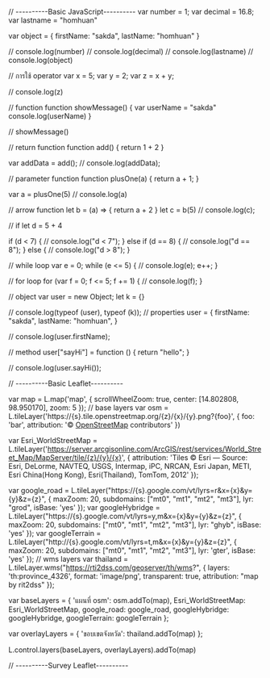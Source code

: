 // ----------Basic JavaScript----------
var number = 1;
var decimal = 16.8;
var lastname = "homhuan"

var object = {
    firstName: "sakda",
    lastName: "homhuan"
}

// console.log(number)
// console.log(decimal)
// console.log(lastname)
// console.log(object)

// การใช้ operator
var x = 5;
var y = 2;
var z = x + y;

// console.log(z)

// function
function showMessage() {
    var userName = "sakda"
    console.log(userName)
}

// showMessage()

// return function
function add() {
    return 1 + 2
}

var addData = add();
// console.log(addData);

// parameter function
function plusOne(a) {
    return a + 1;
}

var a = plusOne(5)
// console.log(a)


// arrow function
let b = (a) => { return a + 2 }
let c = b(5)
// console.log(c);


// if 
let d = 5 + 4

if (d < 7) {
    // console.log("d < 7");
} else if (d == 8) {
    // console.log("d == 8");
} else {
    // console.log("d > 8");
}

// while loop
var e = 0;
while (e <= 5) {
    // console.log(e);
    e++;
}

// for loop
for (var f = 0; f <= 5; f += 1) {
    // console.log(f);
}


// object
var user = new Object;
let k = {}

// console.log(typeof (user), typeof (k));
// properties
user = {
    firstName: "sakda",
    lastName: "homhuan",
}

// console.log(user.firstName);

// method
user["sayHi"] = function () {
    return "hello";
}

// console.log(user.sayHi());



// ----------Basic Leaflet----------

var map = L.map('map', {
    scrollWheelZoom: true,
    center: [14.802808, 98.950170],
    zoom: 5
});
// base layers
var osm = L.tileLayer('https://{s}.tile.openstreetmap.org/{z}/{x}/{y}.png?{foo}', {
    foo: 'bar',
    attribution: '&copy; <a href="https://www.openstreetmap.org/copyright">OpenStreetMap</a> contributors'
})

var Esri_WorldStreetMap = L.tileLayer('https://server.arcgisonline.com/ArcGIS/rest/services/World_Street_Map/MapServer/tile/{z}/{y}/{x}', {
    attribution: 'Tiles &copy; Esri &mdash; Source: Esri, DeLorme, NAVTEQ, USGS, Intermap, iPC, NRCAN, Esri Japan, METI, Esri China(Hong Kong), Esri(Thailand), TomTom, 2012'
});

var google_road = L.tileLayer("https://{s}.google.com/vt/lyrs=r&x={x}&y={y}&z={z}", {
    maxZoom: 20,
    subdomains: ["mt0", "mt1", "mt2", "mt3"],
    lyr: "grod",
    isBase: 'yes'
});
var googleHybridge = L.tileLayer("https://{s}.google.com/vt/lyrs=y,m&x={x}&y={y}&z={z}", {
    maxZoom: 20,
    subdomains: ["mt0", "mt1", "mt2", "mt3"],
    lyr: "ghyb",
    isBase: 'yes'
});
var googleTerrain = L.tileLayer("http://{s}.google.com/vt/lyrs=t,m&x={x}&y={y}&z={z}", {
    maxZoom: 20,
    subdomains: ["mt0", "mt1", "mt2", "mt3"],
    lyr: 'gter',
    isBase: 'yes'
});
// wms layers
var thailand = L.tileLayer.wms("https://rti2dss.com/geoserver/th/wms?", {
    layers: 'th:province_4326',
    format: 'image/png',
    transparent: true,
    attribution: "map by rit2dss"
});


var baseLayers = {
    'แผนที่ osm': osm.addTo(map),
    Esri_WorldStreetMap: Esri_WorldStreetMap,
    google_road: google_road,
    googleHybridge: googleHybridge,
    googleTerrain: googleTerrain
};

var overlayLayers = {
    'ขอบเขตจังหวัด': thailand.addTo(map)
};

L.control.layers(baseLayers, overlayLayers).addTo(map)

// ----------Survey Leaflet----------
